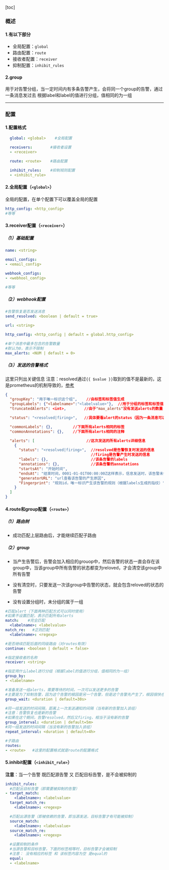 [toc]

### 概述

#### 1.有以下部分
* 全局配置：`global`
* 路由配置：`route`
* 接收者配置：`receiver`
* 抑制配置：`inhibit_rules`

#### 2.group
用于对告警分组，当一定时间内有多条告警产生，会将同一个group的告警，通过一条消息发过去
根据label和label的值进行分组，值相同的为一组

***

### 配置

#### 1.配置格式
```yaml
  global: <global>    #全局配置

  receivers:        #接收者设置
  - <receiver>

  route: <route>    #路由配置

  inhibit_rules:    #抑制规则配置
  - <inhibit_rule>
```

#### 2.全局配置（`<global>`）
全局的配置，在单个配置下可以覆盖全局的配置
```yaml
http_config: <http_config>
#等等
```


#### 3.receiver配置（`<receiver>`）

##### （1）基础配置
```yaml
name: <string>

email_configs:
- <email_config>

webhook_configs:
- <webhool_config>

#等等
```

##### （2）webhook配置
```yaml
#告警恢复是否发送消息
send_resolved: <boolean | default = true>

url: <string>

http_config: <http_config | default = global.http_config>

#单个消息中最多包含的告警数量
#默认为0，表示不限制
max_alerts: <NUM | default = 0>
```

##### （3）发送的告警格式
这里只列出关键信息
注意：resolved通过`{{ $value }}`取到的值不是最新的，这是prometheus的机制导致的，[参考](https://www.robustperception.io/why-do-resolved-notifications-contain-old-values)
```json
{
  "groupKey": "用于唯一标识这个组",    //由标签和标签值生成
  "groupLabels": {"<labelname>":"<labelvalue>"},  //用于分组的标签和标签值（有多个）
  "truncatedAlerts": <int>,        //由于"max_alerts"没有发送alerts的数量

  "status": "<resolved|firing>",   //具体要看alert的status（因为一条消息可以同时包括 告警和恢复 的alerts

  "commonLabels": {},         //下面所有alerts相同的标签
  "commonAnnotations": {},    //下面所有alerts相同的注释

  "alerts": [                       //这次发送的所有alerts详细信息
    {
      "status": "<resolved|firing>",  //resolved是告警恢复时发送的信息
                                      //firing是告警产生时发送的信息
      "labels": {},                   //该条告警的labels
      "annotations": {},              //该条告警的annatations
      "startsAt": "开始时间",
      "endsAt": "结束时间，0001-01-01T00:00:00Z这样表示，信息发送时，该告警未恢复",
      "generatorURL": "url查看该告警的产生原因",
      "Fingerprint": "规则id，唯一标识产生该告警的规则（根据labels生成的指纹）"  
    }
  ]
}
```

#### 4.route和group配置（`<route>`）

##### （1）路由树
* 成功匹配上层路由后，才能继续匹配子路由

##### （2）group
* 当产生告警后，告警会加入相应的grouop中，然后告警的状态一直会存在该group中，当该group中所有告警的状态都变为reloved，才会清空该group中所有告警
* 没有清空时，只要发送一次该group中告警的状态，就会包含reloved的状态的告警

* 没有设置分组时，未分组的属于一组

```yaml
#匹配alert（下面两种匹配方式可以同时使用）
#如果不设置匹配，表示匹配所有alerts
match:    #完全匹配
  <labelname>: <labelvalue>
match_re:   #正则匹配
  <labelname>: <regexp>

#是否继续匹配后面的同级路由（对routes有效）
continue: <boolean | default = false>

#指定接收者的名称
receiver: <string>   

#指定用什么label进行分组（根据label的值进行分组，值相同的为一组）
group_by:
- <labelname>

#准备发送一组alerts，需要等待的时间，一次可以发送更多的告警
#主要是为了抑制告警，因为这个告警的根因是另一个告警，但是这个告警先产生了，根因很快也会产生，所以等待一段时间，如果根因产生了，这个告警就会被抑制
group_wait: <duration | default=30s>

#同一组发送的时间间隔，距离上一次发送通知的间隔（当有新的告警加入该组）
#注意：告警恢复也是新的告警
#如果在这个期间，告警resolved，然后又firing，相当于没有新的告警
group_interval: <duration | default=5m>
#同一组发送的时间间隔（当没有新的告警加入该组）
repeat_interval: <duration | default=4h>

#子路由
routes:
- <route>   #这里的配置格式就是route的配置格式
```

#### 5.inhibit配置（`<inhibit_rule>`）
**注意**：当一个告警 既匹配源告警 又 匹配目标告警，是不会被抑制的

```yaml
inhibit_rules:
  #匹配出目标告警（即需要被抑制的告警）
- target_match:
    <labelname>: <labelvalue>
  target_match_re:
    <labelname>: <regexp>

  #匹配出源告警（即被依赖的告警，即当源发送，目标告警才有可能被抑制）
  source_match:
    <labelname>: <labelvalue>
  source_match_re:
    <labelname>: <regexp>

  #设置抑制的条件
  #当源告警和目标告警，下面的标签相等时，目标告警才会被抑制
  #注意： 没有相应的标签 和 该标签内容为空 是equal的
  equal:
  - <labelname>
```
